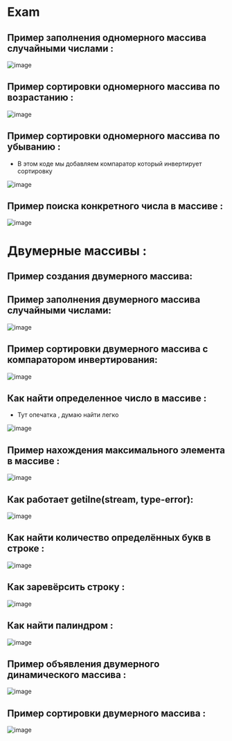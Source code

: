# Exam

## Пример заполнения одномерного массива случайными числами :

![image](https://github.com/WhiteHodok/Exam/assets/39564937/25341718-6ff1-4ca0-9e50-dc72b988533d)


## Пример сортировки одномерного массива по возрастанию :

![image](https://github.com/WhiteHodok/Exam/assets/39564937/05370e24-0906-4d31-9d7a-39eea2833632)


## Пример сортировки одномерного массива по убыванию :
- В этом коде мы добавляем компаратор который инвертирует сортировку
  
![image](https://github.com/WhiteHodok/Exam/assets/39564937/bbfacc53-e51d-4403-a18d-d69212b7fc1b)


## Пример поиска конкретного числа в массиве :

![image](https://github.com/WhiteHodok/Exam/assets/39564937/17cfa88a-9b46-4d51-a6fd-2698e9d14980)


# Двумерные массивы :
## Пример создания двумерного массива:



## Пример заполнения двумерного массива случайными числами: 

![image](https://github.com/WhiteHodok/Exam/assets/39564937/1f870d0a-5b78-4199-b53f-cdfe8dd06ca7)


## Пример сортировки двумерного массива с компаратором инвертирования:

![image](https://github.com/WhiteHodok/Exam/assets/39564937/cb34168f-2965-4ef6-a66a-9207626f1a66)


## Как найти определенное число в массиве :
- Тут опечатка , думаю найти легко

![image](https://github.com/WhiteHodok/Exam/assets/39564937/c40f1434-0d7c-41f6-abd5-f62b725a37b7)


## Пример нахождения максимального элемента в массиве :

![image](https://github.com/WhiteHodok/Exam/assets/39564937/e50c71c1-7fd3-441e-8889-cfbd8e7326e6)


## Как работает getilne(stream, type-error):

![image](https://github.com/WhiteHodok/Exam/assets/39564937/826e9d75-75a9-43cb-9eb1-f1d6b9e9bcf6)


## Как найти количество определённых букв в строке :

![image](https://github.com/WhiteHodok/Exam/assets/39564937/f1422848-6be0-4eb2-a05d-f0b9473ca702)

## Как заревёрсить строку :

![image](https://github.com/WhiteHodok/Exam/assets/39564937/63230256-39bc-471f-9f08-e29910e4f1ed)


## Как найти палиндром :

![image](https://github.com/WhiteHodok/Exam/assets/39564937/b164f182-451c-4df6-9c8c-d88bbf88215c)

## Пример объявления двумерного динамического массива :

![image](https://github.com/WhiteHodok/Exam/assets/39564937/491c9872-618b-4d7a-bafe-152424300e19)

## Пример сортировки двумерного массива :
![image](https://github.com/WhiteHodok/Exam/assets/39564937/dfce2127-c59d-4219-a715-6e37643d5cd5)

